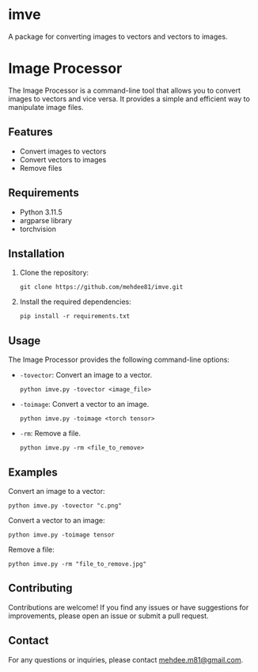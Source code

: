 # imve
A package for converting images to vectors and vectors to images.

# Image Processor

The Image Processor is a command-line tool that allows you to convert images to vectors and vice versa. It provides a simple and efficient way to manipulate image files.

## Features

- Convert images to vectors
- Convert vectors to images
- Remove files

## Requirements

- Python 3.11.5
- argparse library
- torchvision

## Installation

1. Clone the repository:
   ```
   git clone https://github.com/mehdee81/imve.git
   ```

2. Install the required dependencies:
   ```
   pip install -r requirements.txt
   ```

## Usage

The Image Processor provides the following command-line options:

- `-tovector`: Convert an image to a vector.
   ```
   python imve.py -tovector <image_file>
   ```

- `-toimage`: Convert a vector to an image.
   ```
   python imve.py -toimage <torch tensor>
   ```

- `-rm`: Remove a file.
   ```
   python imve.py -rm <file_to_remove>
   ```

## Examples

Convert an image to a vector:
   ```
   python imve.py -tovector "c.png"
   ```

Convert a vector to an image:
   ```
   python imve.py -toimage tensor
   ```

Remove a file:
   ```
   python imve.py -rm "file_to_remove.jpg"
   ```

## Contributing

Contributions are welcome! If you find any issues or have suggestions for improvements, please open an issue or submit a pull request.

## Contact

For any questions or inquiries, please contact [mehdee.m81@gmail.com](mailto:mehdee.m81@gmail.com).
